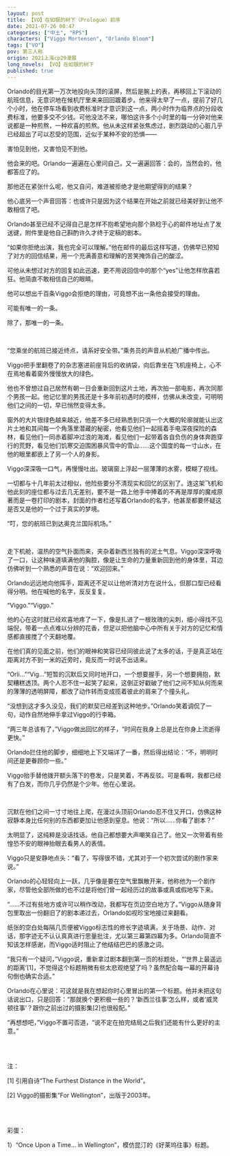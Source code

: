 ```yaml
---
layout: post
title: 【VO】在如银的树下（Prologue）前序
date: 2021-07-26 00:47
categories: ["中土", "RPS"]
characters: ["Viggo Mortensen", "Orlando Bloom"]
tags: ["VO"]
pov: 第三人称
origin: 2021上海cp29漫展
long_novels: 【VO】在如银的树下
published: true
---
```


Orlando的目光第一万次地投向头顶的滚屏，然后是腕上的表，再移回上下滚动的航班信息，无意识地在候机厅里来来回回踱着步。他来得太早了一点，提前了好几个小时，他在停车场看到收费标准时才意识到这一点，两小时作为临界点的分段收费标准，他要多交不少钱。可他没法不来，哪怕这许多个小时里的每一分钟对他来说都是一种煎熬，一种欢喜的煎熬。他从未这样紧张焦虑过，剧烈跳动的心脏几乎已经超出了可以忍受的范围，近似于某种不安的恐惧——

害怕见到他，又害怕见不到他。

他会来的吧。Orlando一遍遍在心里问自己，又一遍遍回答：会的，当然会的，他都答应了的。

那他还在紧张什么呢，他又自问，难道被拒绝才是他期望得到的结果？

他心底另一个声音回答：也或许只是因为这个结果在开始之前就已经美好到让他不敢相信了吧。

Orlando甚至已经不记得自己是怎样不抱希望地向那个熟稔于心的邮件地址点了发送键，附件里是他自己斟酌许久才终于定稿的剧本。

“如果你拒绝出演，我也完全可以理解。”他在邮件的最后这样写道，仿佛早已预知了对方的回信结果，用一个充满善意和理解的苦笑掩饰自己的酸涩。

可他从未想过对方的回复如此迅速，更不用说回信中的那个“yes”让他怎样欣喜若狂。他简直不敢相信自己的眼睛。

他可以想出千百条Viggo会拒绝的理由，可竟想不出一条他会接受的理由。

可能有唯一的一条。

除了，那唯一的一条。

<br>

“您乘坐的航班已接近终点，请系好安全带。”乘务员的声音从机舱广播中传出。

Viggo把手里翻卷了的杂志塞进前座背后的收纳袋，向后靠坐在飞机座椅上，心不在焉地看着窗外慢慢放大的绿色。

他也不曾想过自己居然有朝一日会重新回到这片土地，再次拍一部电影，再次同那个男孩一起。他记忆里的男孩还是十多年前初遇时的模样，仿佛从未改变，可明明他们之间的一切，早已悄然变得太多。

窗外的大片银绿色越来越近，他差不多已经熟悉到只消一个大概的轮廓就能认出这片土地和其间每一个角落里潜藏的秘密，他看见他们一起摇着手电深夜探险的森林，看见他们一同赤着脚冲过浪的海滩，看见他们一起带着各自负伤的身体奔跑穿行的荒野，看见他们饥寒交迫围困暴风雪中的雪山……这个国度的每一寸山水，在他的眼里都嵌上了另一个人的身影。

Viggo深深吸一口气，再慢慢吐出。玻璃窗上浮起一层薄薄的水雾，模糊了视线。

一切都与十几年前太过相似，他险些要分不清现实和回忆的区别了。连这架飞机和他此刻的座位都与过去几无差别，要不是一路上他手中捧着的不再是厚厚的魔戒原著而是一卷打印的剧本，封面的作者栏还写着Orlando的名字，他甚至都要怀疑这是否又是他的一个过于真实的梦境。

“叮，您的航班已到达奥克兰国际机场。”

<br>

走下机舱，温热的空气扑面而来，夹杂着新西兰独有的泥土气息。Viggo深深呼吸了一口，让这种味道填满他的胸腔，像是让生命的力量重新回到他的身体里，耳边仿佛听到一个熟悉的声音在说：“欢迎回来。”

Orlando远远地向他挥手，距离还不足以让他听清对方在说什么，但那口型已经看得分明。他在喊他的名字，反反复复。

“Viggo.”“Viggo.”

他的心在这时就已经欢喜地疼了一下，像是扎进了一根玫瑰的尖刺，细小得找不见端倪，带着一点点难以分辨的花香，但足以把他脑中心中所有关于对方的记忆和情感都直接搅了个天翻地覆。

在他们真的见面之前，他们的眼神和笑容已经同彼此说了太多的话，于是真正站在距离对方不到一米的近旁时，竟反而一时说不出话来。

“Orli...”“Vig...”短暂的沉默后又同时地开口，一个想要握手，另一个想要拥抱，默契糟糕透顶。两个人忍不住一起笑了起来，这倒正好戳破了他们之间不知从何而来的薄薄的透明屏障，都改了动作转而变成揽着彼此的肩来了个撞头礼。

“没想到这才多久没见，我们的默契已经差到这种地步。”Orlando笑着调侃了一句，动作自然地伸手拿过Viggo的行李箱。

“两三年总该有了，”Viggo做出回忆的样子，“时间在我身上总是比在你身上流逝得更快。”

Orlando拦住他的脚步，细细地上下又端详了一番，然后得出结论：“不，明明时间还是更眷顾你一些。”

Viggo抬手替他拨开额头落下的卷发，只是笑着，不再反驳。可是看啊，我都已经有了白发，而你几乎仍然是个少年。他在心里说。

<br>

沉默在他们之间一寸寸地往上爬，在漫过头顶前Orlando忍不住又开口，仿佛这种寂静本身比任何别的东西都更加让他感到窒息。他说：“所以……你看了剧本？”

太明显了，这纯粹是没话找话。他自己都想要大声嘲笑自己了。他又一次带着有些惶恐不安的眼神抬眼去看男人的表情。

Viggo只是安静地点头：“看了，写得很不错，尤其对于一个初次尝试的剧作家来说。”

Orlando的心轻轻向上一跃，几乎像是要在空气里飘散开来，他称他为一个剧作家，尽管他全部所做的也不过是将他们曾一起经历过的故事或真或假地写下来。

“……不过有些地方或许可以稍作改动，我都写在页边空白地方了。”Viggo从随身背包里取出一份翻旧了的剧本递过去，Orlando如视珍宝地接过来翻看。

纸张的空白处每隔几页便被Viggo标志性的修长字迹填满，关于场景、动作、对话，那字迹无不认认真真进行思量批注，尤以第三幕第四幕为多。Orlando简直不知该怎样感谢，而Viggo适时阻止了他结结巴巴的感激之词。

“我只有一个疑问，”Viggo说，重新拿过剧本翻到第一页的标题处，“‘世界上最遥远的距离’[1]，不觉得这个标题稍微有些太悲观绝望了吗？虽然配合每一幕的开幕诗句倒也确实合适。”

Orlando在心里说：可这就是我在想起你时心里冒出的第一个标题。他并未把这句话说出口，只是回答：“那就换个更积极一些的？‘新西兰往事’怎么样，或者‘威灵顿往事’？跟你之前出过的摄影集[2]也很般配。”

“再想想吧，”Viggo不置可否道，“说不定在拍完结局之后我们还能有什么更好的主意。”

<br><br>

注：

[1] 引用自诗“The Furthest Distance in the World”。

[2] Viggo的摄影集“For Wellington”，出版于2003年。

<br><br>

彩蛋：

1）“Once Upon a Time... in Wellington”，模仿昆汀的《好莱坞往事》标题。
